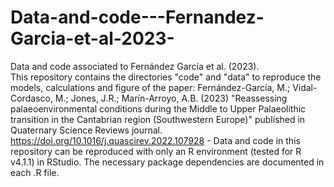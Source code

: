 # Data-and-code---Fernandez-Garcia-et-al-2023-
Data and code associated to Fernández García et al. (2023).  
This repository contains the directories "code" and "data" to reproduce the models, calculations and figure of the paper: Fernández-García, M.; Vidal-Cordasco, M.; Jones, J.R.; Marín-Arroyo, A.B. (2023) "Reassessing palaeoenvironmental conditions during the Middle to Upper Palaeolithic transition in the Cantabrian region (Southwestern Europe)" published in Quaternary Science Reviews journal. https://doi.org/10.1016/j.quascirev.2022.107928 - 
Data and code in this repository can be reproduced with only an R environment (tested for R v4.1.1) in RStudio. The necessary package dependencies are documented in each .R file.
